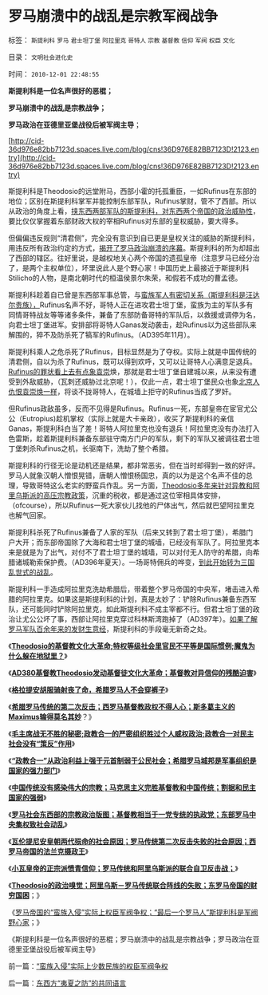 # 罗马崩溃中的战乱是宗教军阀战争

标签： `斯提利科` `罗马` `君士坦丁堡` `阿拉里克` `哥特人` `宗教` `基督教` `信仰` `军阀` `权臣` `文化` 

目录： `文明社会进化史`

时间： `2010-12-01 22:48:55`

**斯提利科是一位名声很好的恶棍；**

**罗马崩溃中的战乱是宗教战争；**

**罗马政治在亚德里亚堡战役后被军阀主导**；

[http://cid-36d976e82bb7123d.spaces.live.com/blog/cns!36D976E82BB7123D!2123.entry](http://cid-36d976e82bb7123d.spaces.live.com/blog/cns!36D976E82BB7123D!2123.entry)

斯提利科是Theodosio的远堂附马，西部小霍的托孤重臣，一如Rufinus在东部的地位；区别在斯提利科掌军并能控制东部军队，Rufinus掌财，管不了西部。所以从政治的角度上看，[挟东西两部军队的斯提利科，对东西两个帝国的政治威胁性](../../../2010/9/28/不稳定的军人政府;罗马边防军联合蛮族入侵罗马.md)，要比仅仅掌握着东部财政大权的宰相Rufinus对东部的皇权威胁，要大得多。

但偏偏违反规则“清君侧”，完全没有意识到自已更是皇权关注的威胁的斯提利科，用违反所有政治约定的方式，[揭开了罗马政治崩溃的序幕](../../../2010/11/21/罗马危机和崩溃时期，亚德里亚堡前夜.md)。斯提利科的所为却超出了西部的辖区。往好里说，是越权地关心两个帝国的遗孤皇帝（注意罗马已经分治了，是两个主权单位），坏里说此人是个野心家！中国历史上最接近于斯提利科Stilicho的人物，是南北朝时代的桓温侯景尔朱荣，和假若不成功的曹孟德。

斯提利科趁着自已曾是东西部军事总管，与[蛮族军人有密切关系（斯提利科是汪达尔贵族），](../../../2010/11/22/亚德里亚堡的哥特人：罗马帝国“引狼入室”得大于失.md)Rufinus名声不好，哥特人正在进攻君士坦丁堡，蛮族为主的军队多有同情哥特战友等等诸多条件，兼备了东部防备哥特的军队后，以救援或调停为名，向君士坦丁堡进军。安排部将哥特人Ganas发动袭击，趁Rufinus以为这些部队来解围的，猝不及防杀死了犒军的Rufinus。（AD395年11月）。

斯提利科乘人之危杀死了Rufinus，目标显然是为了夺权。实际上就是中国传统的清君侧，自以为杀了Rufinus，既可以得到欢呼，又可以让哥特人心满意足退兵。[Rufinus的罪状看上去有点象袁崇](../../../2008/10/26/明朝必亡！冤杀袁崇焕，也只是小事一桩.md)焕，那就是君士坦丁堡自建城以来，从来没有遭受到外敌威胁，（瓦刺还威胁过北京呢！），仅此一点，君士坦丁堡民众也象[北京人仇恨袁崇焕一样](../../../2008/10/26/阎崇年、金庸力挺袁崇焕体现真正的爱国者本色.md)，将谈不拢哥特人，在城墙上拒守的Rufinus当成了罗奸。

但Rufinus政敌虽多，反而不见得是Rufinus。Rufinus一死，东部皇帝在宦官尤公公（Eutropius)趁机掌权（实际上就是大卡亲政），收买了斯提利科的亲信Ganas，斯提利科白当了差！哥特人阿拉里克也没有退兵！阿拉里克没有办法打入色雷斯，趁着斯提利科兼备东部驻守南方门户的军队，剩下的军队又被调往君士坦丁堡刺杀Rufinus之机，长驱南下，洗劫了整个希腊。

斯提利科的行径无论是动机还是结果，都非常恶劣，但在当时却得到一致的好评。罗马人就象汉朝人憎恨晃错，唐朝人憎恨杨国忠，真的以为是这个名声不佳的总理，导致哥特这么老实的野蛮兵作乱。另一方面，[Theodosio多年来针对异教和阿里乌斯派的高压宗教政策](../../../2010/11/19/基督教罗马“统一思想”空前残酷，越来越残酷.md)，沉重的税收，都是通过这位宰相具体安排，（ofcourse），所以Rufinus一死大家伙儿找他的尸体出气，然后就巴望阿拉里克也解气回家。

斯提利科杀死了Rufinus兼备了人家的军队（后来又转到了君士坦丁堡），希腊门户大开；而东部帝国除了大海和君士坦丁堡的城墙，已经没有军队了。阿拉里克本来是就是为了出气，对付不了君士坦丁堡的城墙，可以对付无人防守的希腊，向希腊诸城勒索保护费。（AD396年夏天）。一场哥特佣兵的哗变，[到此开始转为三国乱世式的战乱](../../../2010/5/15/乱世和血性和东亚傻逼大赛史.md)。

斯提利科一手造成阿拉里克洗劫希腊后，带着整个罗马帝国的中央军，堵击进入希腊的阿拉里克。如果这是斯提利科的计划，真是太妙了：铲除Rufinus兼备东西军队，还可能同时铲除阿拉里克，如此斯提利科不成主宰都不行。但君士坦丁堡的政治让尤公公坏了事，西部让阿拉里克穿过科林斯湾跑掉了（AD397年）。[如果了解罗马军队百余年来的发财生意经](../../../2010/10/4/罗马军队的打黑生意“不可一日无事”.md)，斯提利科的手段毫无新奇之处。

《[**Theodosio的基督教文化大革命;特权等级社会里官民不平等是国际惯例;魔鬼为什么躲在地狱里？**](../../../2010/11/26/魔鬼干嘛躲进地狱？Theodosio发动基督教文化大革命.md)》

《[**AD380基督教Theodosio发动基督徒文化大革命；基督教对异信仰的残酷迫害**](../../../2010/11/26/基督教罗马帝国对基督徒的迫害，对异教的残酷迫害；.md)》

《[**格拉提安胡服骑射丧了命，希腊罗马人不会穿裤子**](../../../2010/11/26/文明世界没裤子，胡服骑射丧了命.md)》

《[**希腊罗马传统的第二次反击；西罗马基督教政权不得人心；斯多葛主义的Maximus输得莫名其妙**](../../../2010/11/27/基督教政权不得人心;罗马传统的第二次反击.md)？》

《[**毛主席战无不胜的秘密;政教合一的严密组织胜过个人威权政治;政教合一对民主社会没有“策反”作用**](../../../2010/11/27/政教合一的党团组织胜过个人威权政治.md)》

《[**“政教合一”从政治利益上强于元首制弱于公民社会；希腊罗马城邦是军事组织是国家的强力部门**](../../../2010/11/27/希腊罗马城邦是军事组织；基督教成功的背景.md)》

《[**中国传统没有感染伟大的宗教；马克思主义完胜基督教和中国传统；割据和民主国家的强弱**](../../../2010/11/27/为什么中国传统没有感染伟大的宗教？.md)》

《[**罗马社会东西部的宗教政治版图；基督教相当于一党专统的执政党；东部罗马中央集权致社会动乱**](../../../2010/11/28/基督教相当于罗马帝国的执政党.md)》

《[**瓦伦提尼安皇朝两代殒命的社会原因；罗马传统第二次反击失败的社会原因；西罗马帝国的法兰克摄政王**](../../../2010/11/28/罗马传统元首政治的失败；法兰克摄政王.md)》

《[**小瓦皇帝的正宗派愤青信仰；罗马传统和阿里乌斯派的联合自卫反击战；**](../../../2010/11/28/轻量级菜鸟和重量级冠军的剑术决斗.md)》

《[**Theodosio的政治嗅觉；阿里乌斯－罗马传统联合阵线的失败；东罗马帝国的财穷国困**](../../../2010/11/28/阿里乌斯－罗马传统联合阵线的失败.md)；》

《[罗马帝国的“蛮族入侵”实际上权臣军阀争权；“最后一个罗马人”斯提利科是军阀野心家](../../../2010/12/1/“蛮族入侵”实际上少数民族的权臣军阀争权.md)；》

《斯提利科是一位名声很好的恶棍；罗马崩溃中的战乱是宗教战争；罗马政治在亚德里亚堡战役后被军阀主导》



前一篇：[“蛮族入侵”实际上少数民族的权臣军阀争权](../../../2010/12/1/“蛮族入侵”实际上少数民族的权臣军阀争权.md)

后一篇：[东西方“夷夏之防”的共同语言](../../../2010/12/1/东西方“夷夏之防”的共同语言.md)